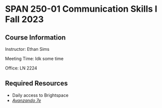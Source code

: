 # SPAN 250-01 Communication Skills I Fall 2023 #

## Course Information ##

Instructor: Ethan Sims

Meeting Time: Idk some time

Office: LN 2224

## Required Resources ##

- Daily access to Brightspace
- [*Avanzando 7e*](vhlcentral.com)


